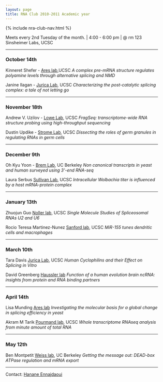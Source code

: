```yaml
---
layout: page
title: RNA Club 2010-2011 Academic year
---
```


{% include nra-club-nav.html %} 

Meets every 2nd Tuesday of the month. |
4:00 - 6:00 pm | @ rm 123 Sinsheimer Labs, UCSC 

****

### **October 14th**

Kinneret Shefer - [Ares lab](http://rna.ucsc.edu/rnacenter/http//ribonode.ucsc.edu),UCSC 
*A complex pre-mRNA structure regulates polyamine levels through alternative splicing and NMD*

Janine Ilagan - [Jurica Lab](http://bio.research.ucsc.edu/people/jurica/), UCSC 
*Characterizing the post-catalytic splicing complex: a tale of not letting go*

****

### **November 18th**

Andrew V. Uzilov - [Lowe Lab](http://lowelab.ucsc.edu/), UCSC 
*FragSeq: transcriptome-wide RNA structure probing using high-throughput sequencing*

Dustin Updike - [Strome Lab](http://bio.research.ucsc.edu/people/strome/), UCSC 
*Dissecting the roles of germ granules in regulating RNAs in germ cells*

****

### **December 9th**

Oh Kyu Yoon - [Brem Lab](http://blogs.ls.berkeley.edu/bremlab/), UC Berkeley 
*Non canonical transcripts in yeast and human surveyed using 3'-end RNA-seq* 

Laura Serbus [Sullivan Lab](http://bio.research.ucsc.edu/people/sullivan/), UCSC
*Intracellular Wolbachia titer is influenced by a host mRNA-protein complex*

****

### **January 13th**

Zhuojun Guo [Noller lab](http://rna.ucsc.edu/rnacenter/noller_lab.html), UCSC
*Single Molecule Studies of Spliceosomal RNAs U2 and U6* 

Rocio Teresa Martinez-Nunez [Sanford lab](http://www.mcd.ucsc.edu/faculty/sanford.html), UCSC 
*MiR-155 tunes dendritic cells and macrophages* 

****

### **March 10th**

Tara Davis [Jurica Lab](http://bio.research.ucsc.edu/people/jurica/), UCSC 
*Human Cyclophilins and their Effect on Splicing in Vitro*

David Greenberg [Haussler lab](http://www.cbse.ucsc.edu/people/hausslerlab)
*Function of a human evolution brain ncRNA: insights from protein and RNA binding partners*

****

### **April 14th**

Lisa Munding [Ares lab](http://ribonode.ucsc.edu/) 
*Investigating the molecular basis for a global change in splicing efficiency in yeast*

Akram M Tarik [Pourmand lab](http://www.soe.ucsc.edu/people/pourmand), UCSC 
*Whole transcriptome RNAseq analysis from minute amount of total RNA*

****

### **May 12th**

Ben Montpetit [Weiss lab](http://mcb.berkeley.edu/labs/weis/), UC Berkeley 
*Getting the message out: DEAD-box ATPase regulation and mRNA export*

****

Contact:	[Hanane Ennajdaoui](mailto:hennajda%5Bat%5Ducsc.edu) 


